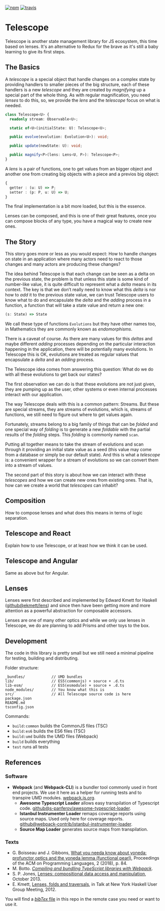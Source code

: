 [![npm](https://img.shields.io/npm/v/telescopejs.svg)]()
[![travis](https://travis-ci.org/wigahluk/telescopejs.svg?branch=master)]()

Telescope
=========

Telescope is another state management library for JS ecosystem, this time based on lenses. It's an alternative to Redux for the brave as it's still a baby learning to give its first steps.

## The Basics

A _telescope_ is a special object that handle changes on a complex state by providing handlers to smaller pieces of the big structure, each of these handlers is a new _telescope_ and they are created by _magnifying_ up a special part of the whole thing. As with regular magnification, you need _lenses_ to do this, so, we provide the _lens_ and the _telescope_ focus on what is needed.

```typescript
class Telescope<U> {
  readonly stream: Observable<U>;

  static of<U>(initialState: U): Telescope<U>;

  public evolve(evolution: Evolution<U>): void;

  public update(newState: U): void;

  public magnify<P>(lens: Lens<U, P>): Telescope<P>;
}
```

A _lens_ is a pair of functions, one to get values from an bigger object and another one from creating big objects with a piece and a previos big object:

```typescript
{
  getter : (u: U) => P;
  setter : (p: P, u: U) => U;
}
```

The final implementation is a bit more loaded, but this is the essence.

Lenses can be composed, and this is one of their great features, once you can compose blocks of any type, you have a magical way to create new ones.


## The Story

This story goes more or less as you would expect: How to handle changes on state in an application where many actors need to react to those changes and many actors are producing these changes?

The idea behind Telescope is that each change can be seen as a delta on the previous state, the problem is that unless this state is some kind of number-like value, it is quite difficult to represent what a _delta_ means in its context. The key is that we don’t really need to know what this _delta_ is nor how to _add_ it to the previous state value, we can trust Telescope users to know what to do and encapsulate the _delta_ and the _adding_ process in a function, a function that will take a state value and return a new one:

```typescript
(s: State) => State
```

We call these type of functions `Evolutions` but they have other names too, in Mathematics they are commonly known as _endomorphisms_.

There is a caveat of course. As there are many values for this _deltas_ and maybe different _adding_ processes depending on the particular interaction happening in the application, there will be potentially many evolutions. In Telescope this is OK, evolutions are treated as regular values that encapsulate a _delta_ and an _adding_ process.

The Telescope idea comes from answering this question: What do we do with all these evolutions to get back our states?

The first observation we can do is that these evolutions are not just given, they are pumping up as the user, other systems or even internal processes interact with our application.

The way Telescope deals with this is a common pattern: Streams. But these are special streams, they are streams of evolutions, which is, streams of functions, we still need to figure out where to get values again.

Fortunately, streams belong to a big family of things that can be _folded_ and one special way of _folding_ is to generate a new _foldable_ with the partial results of the _folding_ steps. This _folding_ is commonly named `scan`.

Putting all together means to take the stream of evolutions and scan through it providing an initial state value as a seed (this value may come from a database or simply be our default state). And this is what a _telescope_ is: a convenient wrapper for a stream of evolutions so we can convert them into a stream of values.

The second part of this story is about how we can interact with these _telescopes_ and how we can create new ones from existing ones. That is, how can we create a world that _telescopes_ can inhabit?

## Composition

How to compose lenses and what does this means in terms of logic separation.

## Telescope and React

Explain how to use Telescope, or at least how we think it can be used.

## Telescope and Angular

Same as above but for Angular.

## Lenses

Lenses were first described and implemented by Edward Kmett for Haskell ([github@ekmett/lens](https://github.com/ekmett/lens)) and since then have been getting more and more attention as a powerful abstraction for composable accessors.

Lenses are one of many other optics and while we only use lenses in Telescope, we do are planning to add Prisms and other toys to the box.

## Development

The code in this library is pretty small but we still need a minimal pipeline for testing, building and distributing.

Folder structure:

```
_bundles/            // UMD bundles
lib/                 // ES5(commonjs) + source + .d.ts
lib-esm/             // ES5(esmodule) + source + .d.ts
node_modules/        // You know what this is
src/                 // All Telescope source code is here
package.json
README.md
tsconfig.json
```

Commands:

* `build:common` builds the CommonJS files (TSC)
* `build:es6` builds the ES6 files (TSC)
* `build:umd` builds the UMD files (Webpack)
* `build` builds everything
* `test` runs all tests

## References

### Software

* **Webpack** (and **Webpack-CLI**) is a bundler tool commonly used in front end projects. We use it here as a helper for running tests and to transpire UMD modules. [webpack.js.org](https://webpack.js.org/).
	* **Awesome Typescript Loader** allows easy transpilation of Typescript code. [github@s-panferov/awesome-typescript-loader](https://github.com/s-panferov/awesome-typescript-loader).
	* **Istanbul Instrumenter Loader** remaps coverage reports using source maps. Used only here for coverage reports. [github@webpack-contrib/istanbul-instrumenter-loader](https://github.com/webpack-contrib/istanbul-instrumenter-loader).
	* **Source Map Loader** generates source maps from transpilation.

### Texts

* G. Boisseau and J. Gibbons, [What you needa know about yoneda: profunctor optics and the yoneda lemma (functional pearl)](https://www.cs.ox.ac.uk/jeremy.gibbons/publications/proyo.pdf), Proceedings of the ACM on Programming Languages, 2 (2018), p. 84.
* M. Botto. _[Compiling and bundling TypeScript libraries with Webpack](https://marcobotto.com/blog/compiling-and-bundling-typescript-libraries-with-webpack/)_.
* S. P. Jones, [Lenses: compositional data access and manipulation](https://skillsmatter.com/skillscasts/4251-lenses-compositional-data-access-and-manipulation), October 2013.
* E. Kmett, [Lenses, folds and traversals](http://comonad.com/haskell/Lenses-Folds-and-Traversals-NYC.pdf), in Talk at New York Haskell User Group Meeting, 2012.

You will find a [_bibTex_ file](./telescope.bib) in this repo in the remote case you need or want to use it.

